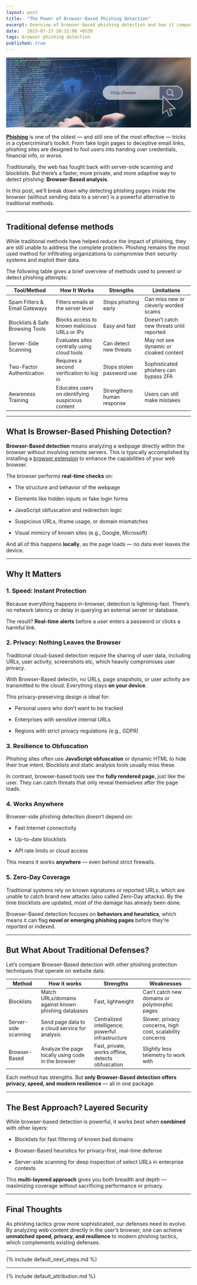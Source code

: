 ```yaml
---
layout: post
title:  "The Power of Browser-Based Phishing Detection"
excerpt: Overview of browser-based phishing detection and how it compares to traditional defenses
date:   2025-07-27 10:31:00 +0530
tags: browser phishing detection
published: true
---
```


![Web Security Image](/assets/images/programming-background-with-html.jpg)

[**Phishing**](https://en.wikipedia.org/wiki/Phishing) is one of the oldest — and still one of the most effective — tricks in a cybercriminal’s toolkit. From fake login pages to deceptive email links, phishing sites are designed to fool users into handing over credentials, financial info, or worse.

Traditionally, the web has fought back with server-side scanning and blocklists. But there’s a faster, more private, and more adaptive way to detect phishing: **Browser-Based analysis**.

In this post, we’ll break down why detecting phishing pages inside the browser (without sending data to a server) is a powerful alternative to traditional methods.

---

## **Traditional defense methods**

While traditional methods have helped reduce the impact of phishing, they are still unable to address the complete problem. Phishing remains the most used method for infiltrating organizations to compromise their security systems and exploit their data. 

The following table gives a brief overview of methods used to prevent or detect phishing attempts:

| Tool/Method                      | How It Works                                       | Strengths                        | Limitations                             |
|----------------------------------|----------------------------------------------------|----------------------------------|-----------------------------------------|
| Spam Filters & Email Gateways    | Filters emails at the server level                 | Stops phishing early             | Can miss new or cleverly worded scams   |
| Blocklists & Safe Browsing Tools | Blocks access to known malicious URLs or IPs       | Easy and fast                    | Doesn’t catch new threats until reported|
| Server-Side Scanning             | Evaluates sites centrally using cloud tools        | Can detect new threats           | May not see dynamic or cloaked content  |
| Two-Factor Authentication        | Requires a second verification to log in           | Stops stolen password use        | Sophisticated phishers can bypass 2FA   |
| Awareness Training               | Educates users on identifying suspicious content   | Strengthens human response       | Users can still make mistakes           |

---

## **What Is Browser-Based Phishing Detection?**

**Browser-Based detection** means analyzing a webpage directly within the browser without involving remote servers. This is typically accomplished by installing a [browser extension](https://en.wikipedia.org/wiki/Browser_extension) to enhance the capabilities of your web browser. 

The browser performs **real-time checks** on:

* The structure and behavior of the webpage

* Elements like hidden inputs or fake login forms

* JavaScript obfuscation and redirection logic

* Suspicious URLs, iframe usage, or domain mismatches

* Visual mimicry of known sites (e.g., Google, Microsoft)

And all of this happens **locally**, as the page loads — no data ever leaves the device.

---

## **Why It Matters**

### **1\. Speed: Instant Protection**

Because everything happens in-browser, detection is lightning-fast. There’s no network latency or delay in querying an external server or database.

The result? **Real-time alerts** before a user enters a password or clicks a harmful link.

### **2\. Privacy: Nothing Leaves the Browser**

Traditional cloud-based detection require the sharing of user data, including URLs, user activity, screenshots etc, which heavily compromises user privacy.

With Browser-Based detectin, no URLs, page snapshots, or user activity are transmitted to the cloud. Everything stays **on your device**.

This privacy-preserving design is ideal for:

* Personal users who don’t want to be tracked

* Enterprises with sensitive internal URLs

* Regions with strict privacy regulations (e.g., GDPR)

### **3\. Resilience to Obfuscation**

Phishing sites often use **JavaScript obfuscation** or dynamic HTML to hide their true intent. Blocklists and static analysis tools usually miss these.

In contrast, browser-based tools see the **fully rendered page**, just like the user. They can catch threats that only reveal themselves after the page loads.

### **4\. Works Anywhere**

Browser-side phishing detection doesn’t depend on:

* Fast Internet connectivity

* Up-to-date blocklists

* API rate limits or cloud access

This means it works **anywhere** — even behind strict firewalls.

### **5\. Zero-Day Coverage**

Traditional systems rely on known signatures or reported URLs, which are unable to catch brand new attacks (also called Zero-Day attacks). By the time blocklists are updated, most of the damage has already been done. 

Browser-Based detection focuses on **behaviors and heuristics**, which means it can flag **novel or emerging phishing pages** before they’re reported or indexed.

---

## **But What About Traditional Defenses?**

Let’s compare Browser-Based detection with other phishing protection techniques that operate on website data:

| Method | How it works | Strengths | Weaknesses |
| ----- | ----- | ----- | ----- |
| Blocklists | Match URLs/domains against known phishing databases | Fast, lightweight | Can’t catch new domains or polymorphic pages |
| Server-side scanning | Send page data to a cloud service for analysis | Centralized intelligence; powerful infrastructure | Slower, privacy concerns, high cost, scalability concerns |
| Browser-Based | Analyze the page locally using code in the browser | Fast, private, works offline, detects obfuscation | Slightly less telemetry to work with |

Each method has strengths. But **only Browser-Based detection offers privacy, speed, and modern resilience** — all in one package.

---

## **The Best Approach? Layered Security**

While browser-based detection is powerful, it works best when **combined** with other layers:

* Blocklists for fast filtering of known bad domains

* Browser-Based heuristics for privacy-first, real-time defense

* Server-side scanning for deep inspection of select URLs in enterprise contexts

This **multi-layered approach** gives you both breadth and depth — maximizing coverage without sacrificing performance or privacy.

---

## **Final Thoughts**

As phishing tactics grow more sophisticated, our defenses need to evolve. By analyzing web content directly in the user’s browser, one can achieve **unmatched speed, privacy, and resilience** to modern phishing tactics, which complements existing defenses.

---

{% include default_next_steps.md %}

---

{% include default_attribution.md %}
